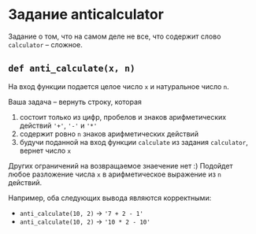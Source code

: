 # Задание anticalculator

Задание о том, что на самом деле не все, что содержит слово `calculator` &ndash; сложное.

## `def anti_calculate(x, n)`

На вход функции подается целое число `x` и натуральное число `n`.

Ваша задача &ndash; вернуть строку, которая
1. состоит только из цифр, пробелов и знаков арифметических действий `'+'`, `'-'` и `'*'`
2. содержит ровно `n` знаков арифметических действий
3. будучи поданной на вход функции `calculate` из задания `calculator`, вернет число `x`

Других ограничений на возвращаемое знаечение нет :)
Подойдет любое разложение числа `x` в арифметическое выражение из `n` действий.

Например, оба следующих вывода являются корректными:
- `anti_calculate(10, 2)` &rightarrow; `'7 + 2 - 1'`
- `anti_calculate(10, 2)` &rightarrow; `'10 * 2 - 10'`
